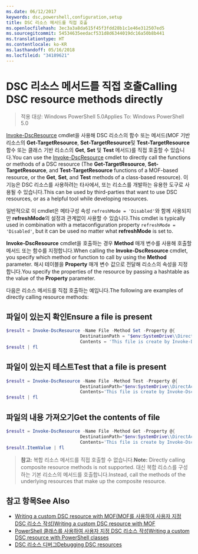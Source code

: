 ```yaml
---
ms.date: 06/12/2017
keywords: dsc,powershell,configuration,setup
title: DSC 리소스 메서드를 직접 호출
ms.openlocfilehash: 3ec3a3a8da615f45f3fdd28b1c1e46e312507ed5
ms.sourcegitcommit: 54534635eedacf531d8d6344019dc16a50b8b441
ms.translationtype: HT
ms.contentlocale: ko-KR
ms.lasthandoff: 05/16/2018
ms.locfileid: "34189621"
---
```

# <a name="calling-dsc-resource-methods-directly"></a><span data-ttu-id="33abc-103">DSC 리소스 메서드를 직접 호출</span><span class="sxs-lookup"><span data-stu-id="33abc-103">Calling DSC resource methods directly</span></span>

><span data-ttu-id="33abc-104">적용 대상: Windows PowerShell 5.0</span><span class="sxs-lookup"><span data-stu-id="33abc-104">Applies To: Windows PowerShell 5.0</span></span>

<span data-ttu-id="33abc-105">[Invoke-DscResource](https://technet.microsoft.com/library/mt517869.aspx) cmdlet을 사용해 DSC 리소스의 함수 또는 메서드(MOF 기반 리소스의 **Get-TargetResource**, **Set-TargetResource**및 **Test-TargetResource** 함수 또는 클래스 기반 리소스의 **Get**, **Set** 및 **Test** 메서드)를 직접 호출할 수 있습니다.</span><span class="sxs-lookup"><span data-stu-id="33abc-105">You can use the [Invoke-DscResource](https://technet.microsoft.com/library/mt517869.aspx) cmdlet to directly call the functions or methods of a DSC resource (The **Get-TargetResource**, **Set-TargetResource**, and **Test-TargetResource** functions of a MOF-based resource, or the **Get**, **Set**, and **Test** methods of a class-based resource).</span></span>
<span data-ttu-id="33abc-106">이 기능은 DSC 리소스를 사용하려는 타사에서, 또는 리소스를 개발하는 유용한 도구로 사용될 수 있습니다.</span><span class="sxs-lookup"><span data-stu-id="33abc-106">This can be used by third-parties that want to use DSC resources, or as a helpful tool while developing resources.</span></span>

<span data-ttu-id="33abc-107">일반적으로 이 cmdlet은 메타구성 속성 `refreshMode = 'Disabled'`와 함께 사용되지만 **refreshMode**의 설정과 관계없이 사용할 수 있습니다.</span><span class="sxs-lookup"><span data-stu-id="33abc-107">This cmdlet is typically used in combination with a metaconfiguration property `refreshMode = 'Disabled'`, but it can be used no matter what **refreshMode** is set to.</span></span>

<span data-ttu-id="33abc-108">**Invoke-DscResource** cmdlet을 호출하는 경우 **Method** 매개 변수를 사용해 호출할 메서드 또는 함수를 지정합니다.</span><span class="sxs-lookup"><span data-stu-id="33abc-108">When calling the **Invoke-DscResource** cmdlet, you specify which method or function to call by using the **Method** parameter.</span></span> <span data-ttu-id="33abc-109">해시 테이블을 **Property** 매개 변수 값으로 전달해 리소스의 속성을 지정합니다.</span><span class="sxs-lookup"><span data-stu-id="33abc-109">You specify the properties of the resource by passing a hashtable as the value of the **Property** parameter.</span></span>

<span data-ttu-id="33abc-110">다음은 리소스 메서드를 직접 호출하는 예입니다.</span><span class="sxs-lookup"><span data-stu-id="33abc-110">The following are examples of directly calling resource methods:</span></span>

## <a name="ensure-a-file-is-present"></a><span data-ttu-id="33abc-111">파일이 있는지 확인</span><span class="sxs-lookup"><span data-stu-id="33abc-111">Ensure a file is present</span></span>

```powershell
$result = Invoke-DscResource -Name File -Method Set -Property @{
                            DestinationPath = "$env:SystemDrive\\DirectAccess.txt";
                            Contents = 'This file is create by Invoke-DscResource'} -Verbose
$result | fl
```

## <a name="test-that-a-file-is-present"></a><span data-ttu-id="33abc-112">파일이 있는지 테스트</span><span class="sxs-lookup"><span data-stu-id="33abc-112">Test that a file is present</span></span>

```powershell
$result = Invoke-DscResource -Name File -Method Test -Property @{
                            DestinationPath="$env:SystemDrive\\DirectAccess.txt";
                            Contents='This file is create by Invoke-DscResource'} -Verbose
$result | fl
```

## <a name="get-the-contents-of-file"></a><span data-ttu-id="33abc-113">파일의 내용 가져오기</span><span class="sxs-lookup"><span data-stu-id="33abc-113">Get the contents of file</span></span>

```powershell
$result = Invoke-DscResource -Name File -Method Get -Property @{
                            DestinationPath="$env:SystemDrive\\DirectAccess.txt";
                            Contents='This file is create by Invoke-DscResource'} -Verbose
$result.ItemValue | fl
```

><span data-ttu-id="33abc-114">**참고:** 복합 리소스 메서드를 직접 호출할 수 없습니다.</span><span class="sxs-lookup"><span data-stu-id="33abc-114">**Note:** Directly calling composite resource methods is not supported.</span></span> <span data-ttu-id="33abc-115">대신 복합 리소스를 구성하는 기본 리소스의 메서드를 호출합니다.</span><span class="sxs-lookup"><span data-stu-id="33abc-115">Instead, call the methods of the underlying resources that make up the composite resource.</span></span>

## <a name="see-also"></a><span data-ttu-id="33abc-116">참고 항목</span><span class="sxs-lookup"><span data-stu-id="33abc-116">See Also</span></span>
- [<span data-ttu-id="33abc-117">Writing a custom DSC resource with MOF(MOF를 사용하여 사용자 지정 DSC 리소스 작성)</span><span class="sxs-lookup"><span data-stu-id="33abc-117">Writing a custom DSC resource with MOF</span></span>](authoringResourceMOF.md)
- [<span data-ttu-id="33abc-118">PowerShell 클래스를 사용하여 사용자 지정 DSC 리소스 작성</span><span class="sxs-lookup"><span data-stu-id="33abc-118">Writing a custom DSC resource with PowerShell classes</span></span>](authoringResourceClass.md)
- [<span data-ttu-id="33abc-119">DSC 리소스 디버그</span><span class="sxs-lookup"><span data-stu-id="33abc-119">Debugging DSC resources</span></span>](debugResource.md)